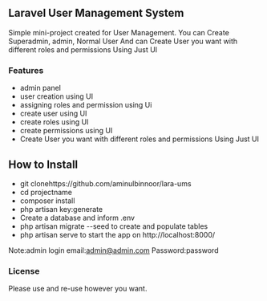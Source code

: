 ## Laravel User Management System

Simple mini-project created for User Management. You can Create Superadmin, admin, Normal User And can Create User you want with different roles and permissions Using Just UI

### Features

- admin panel
- user creation using UI
- assigning roles and permission using Ui
- create user using UI
- create roles using UI
- create permissions using UI
- Create User you want with different roles and permissions Using Just UI



## How to Install

- git clonehttps://github.com/aminulbinnoor/lara-ums
- cd projectname
- composer install
- php artisan key:generate
- Create a database and inform .env
- php artisan migrate --seed to create and      populate tables
- php artisan serve to start the app on http://localhost:8000/

Note:admin login email:admin@admin.com Password:password
### License

Please use and re-use however you want.
